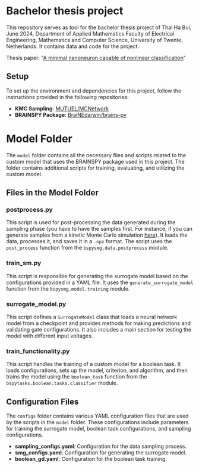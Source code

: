 # Bachelor thesis project

This repository serves as tool for the bachelor thesis project of Thai Ha Bui, June 2024, Department of Applied Mathematics
Faculty of Electrical Engineering, Mathematics and Computer Science, University of Twente, Netherlands. It contains data and code for the project.

Thesis paper: "[A minimal nanoneuron capable of nonlinear classification](https://r.search.yahoo.com/_ylt=Awr.QIP_kwRpszEkDApnXQx.;_ylu=Y29sbwMEcG9zAzgEdnRpZAMEc2VjA3Ny/RV=2/RE=1761936511/RO=10/RU=https%3a%2f%2fessay.utwente.nl%2f102266%2f/RK=2/RS=C81m_SOuTQNPxxUW_qe8b7ct3Qs-)"

## Setup

To set up the environment and dependencies for this project, follow the instructions provided in the following repositories:

- **KMC Sampling**: [MUTUEL/MCNetwork](https://github.com/MUTUEL/MCNetwork)
- **BRAINSPY Package**: [BraiNEdarwin/brains-py](https://github.com/BraiNEdarwin/brains-py)

# Model Folder

The `model` folder contains all the necessary files and scripts related to the custom model that uses the BRAINSPY package used in this project. The folder contains additional scripts for training, evaluating, and utilizing the custom model.

## Files in the Model Folder

### postprocess.py
This script is used for post-processing the data generated during the sampling phase (you have to have the samples first. For instance, if you can generate samples from a kinetic Monte Carlo simulation [here](https://github.com/spbui00/MCNetwork)). It loads the data, processes it, and saves it in a `.npz` format. The script uses the `post_process` function from the `bspysmg.data.postprocess` module.

### train_sm.py
This script is responsible for generating the surrogate model based on the configurations provided in a YAML file. It uses the `generate_surrogate_model` function from the `bspysmg.model.training` module.

### surrogate_model.py
This script defines a `SurrogateModel` class that loads a neural network model from a checkpoint and provides methods for making predictions and validating gate configurations. It also includes a main section for testing the model with different input voltages.

### train_functionality.py
This script handles the training of a custom model for a boolean task. It loads configurations, sets up the model, criterion, and algorithm, and then trains the model using the `boolean_task` function from the `bspytasks.boolean.tasks.classifier` module.

## Configuration Files

The `configs` folder contains various YAML configuration files that are used by the scripts in the `model` folder. These configurations include parameters for training the surrogate model, boolean task configurations, and sampling configurations.

- **sampling_configs.yaml**: Configuration for the data sampling process.
- **smg_configs.yaml**: Configuration for generating the surrogate model.
- **boolean_gd.yaml**: Configuration for the boolean task training.

